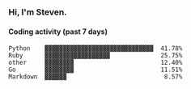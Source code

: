 ### Hi, I'm Steven.

#### Coding activity (past 7 days)
```
Python    ▓▓▓▓▓▓▓▓▓▓▓▓▓▓▓▓▓▓▓▓▓▓▓▓▓▓▓▓▓▓  41.78%
Ruby      ▓▓▓▓▓▓▓▓▓▓▓▓▓▓▓▓▓▓              25.75%
other     ▓▓▓▓▓▓▓▓                        12.40%
Go        ▓▓▓▓▓▓▓▓                        11.51%
Markdown  ▓▓▓▓▓▓                           8.57%
```
